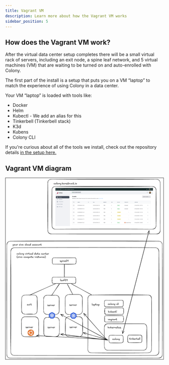 ```yaml
---
title: Vagrant VM
description: Learn more about how the Vagrant VM works
sidebar_position: 5
---
```


## How does the Vagrant VM work?

After the virtual data center setup completes there will be a small virtual rack of servers, including an exit node, a spine leaf network, and 5 virtual machines (VM) that are waiting to be turned on and auto-enrolled with Colony.

The first part of the install is a setup that puts you on a VM “laptop” to match the experience of using Colony in a data center.

Your VM “laptop” is loaded with tools like:

- Docker
- Helm
- Kubectl - We add an alias for this
- Tinkerbell (Tinkerbell stack)
- K3d
- Kubens
- Colony CLI

If you're curious about all of the tools we install, check out the repository details [in the setup here.](https://github.com/konstructio/colony-vagrant/blob/5182ef647fab8cffa17147a73ea6270da05c66fe/laptop/setup.sh#L3-L103) 

## Vagrant VM diagram

![Colony Vagrant Diagram](../img/colony/colonyvagrantdiagram.png)
